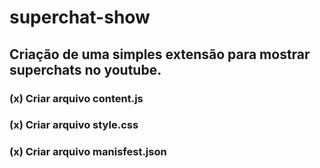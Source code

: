 # superchat-show

## Criação de uma simples extensão para mostrar superchats no youtube.

### (x) Criar arquivo content.js

### (x) Criar arquivo style.css

### (x) Criar arquivo manisfest.json

